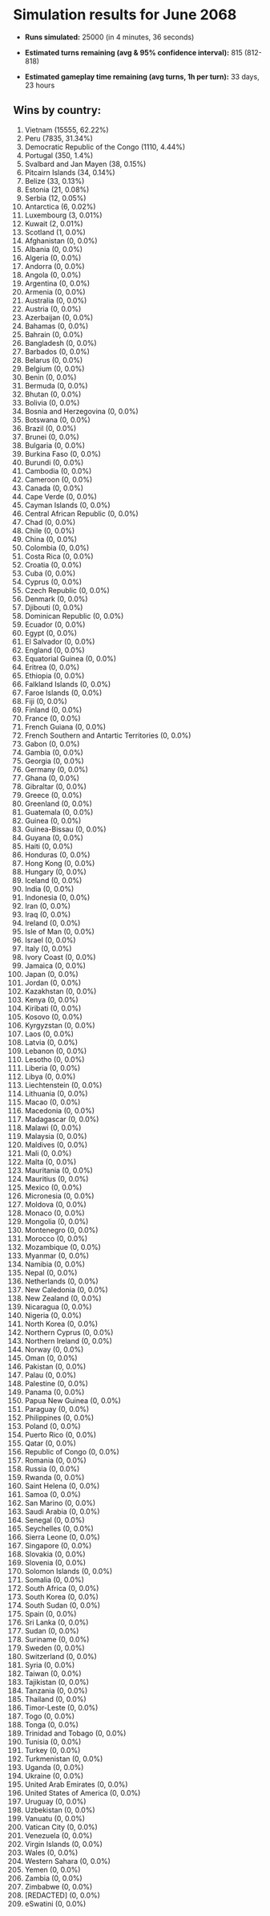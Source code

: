 # Simulation results for June 2068

* **Runs simulated:** 25000 (in 4 minutes, 36 seconds)

* **Estimated turns remaining (avg & 95% confidence interval):** 815 (812-818)

* **Estimated gameplay time remaining (avg turns, 1h per turn):** 33 days, 23 hours

## Wins by country:
1. Vietnam (15555, 62.22%)
2. Peru (7835, 31.34%)
3. Democratic Republic of the Congo (1110, 4.44%)
4. Portugal (350, 1.4%)
5. Svalbard and Jan Mayen (38, 0.15%)
6. Pitcairn Islands (34, 0.14%)
7. Belize (33, 0.13%)
8. Estonia (21, 0.08%)
9. Serbia (12, 0.05%)
10. Antarctica (6, 0.02%)
11. Luxembourg (3, 0.01%)
12. Kuwait (2, 0.01%)
13. Scotland (1, 0.0%)
14. Afghanistan (0, 0.0%)
15. Albania (0, 0.0%)
16. Algeria (0, 0.0%)
17. Andorra (0, 0.0%)
18. Angola (0, 0.0%)
19. Argentina (0, 0.0%)
20. Armenia (0, 0.0%)
21. Australia (0, 0.0%)
22. Austria (0, 0.0%)
23. Azerbaijan (0, 0.0%)
24. Bahamas (0, 0.0%)
25. Bahrain (0, 0.0%)
26. Bangladesh (0, 0.0%)
27. Barbados (0, 0.0%)
28. Belarus (0, 0.0%)
29. Belgium (0, 0.0%)
30. Benin (0, 0.0%)
31. Bermuda (0, 0.0%)
32. Bhutan (0, 0.0%)
33. Bolivia (0, 0.0%)
34. Bosnia and Herzegovina (0, 0.0%)
35. Botswana (0, 0.0%)
36. Brazil (0, 0.0%)
37. Brunei (0, 0.0%)
38. Bulgaria (0, 0.0%)
39. Burkina Faso (0, 0.0%)
40. Burundi (0, 0.0%)
41. Cambodia (0, 0.0%)
42. Cameroon (0, 0.0%)
43. Canada (0, 0.0%)
44. Cape Verde (0, 0.0%)
45. Cayman Islands (0, 0.0%)
46. Central African Republic (0, 0.0%)
47. Chad (0, 0.0%)
48. Chile (0, 0.0%)
49. China (0, 0.0%)
50. Colombia (0, 0.0%)
51. Costa Rica (0, 0.0%)
52. Croatia (0, 0.0%)
53. Cuba (0, 0.0%)
54. Cyprus (0, 0.0%)
55. Czech Republic (0, 0.0%)
56. Denmark (0, 0.0%)
57. Djibouti (0, 0.0%)
58. Dominican Republic (0, 0.0%)
59. Ecuador (0, 0.0%)
60. Egypt (0, 0.0%)
61. El Salvador (0, 0.0%)
62. England (0, 0.0%)
63. Equatorial Guinea (0, 0.0%)
64. Eritrea (0, 0.0%)
65. Ethiopia (0, 0.0%)
66. Falkland Islands (0, 0.0%)
67. Faroe Islands (0, 0.0%)
68. Fiji (0, 0.0%)
69. Finland (0, 0.0%)
70. France (0, 0.0%)
71. French Guiana (0, 0.0%)
72. French Southern and Antartic Territories (0, 0.0%)
73. Gabon (0, 0.0%)
74. Gambia (0, 0.0%)
75. Georgia (0, 0.0%)
76. Germany (0, 0.0%)
77. Ghana (0, 0.0%)
78. Gibraltar (0, 0.0%)
79. Greece (0, 0.0%)
80. Greenland (0, 0.0%)
81. Guatemala (0, 0.0%)
82. Guinea (0, 0.0%)
83. Guinea-Bissau (0, 0.0%)
84. Guyana (0, 0.0%)
85. Haiti (0, 0.0%)
86. Honduras (0, 0.0%)
87. Hong Kong (0, 0.0%)
88. Hungary (0, 0.0%)
89. Iceland (0, 0.0%)
90. India (0, 0.0%)
91. Indonesia (0, 0.0%)
92. Iran (0, 0.0%)
93. Iraq (0, 0.0%)
94. Ireland (0, 0.0%)
95. Isle of Man (0, 0.0%)
96. Israel (0, 0.0%)
97. Italy (0, 0.0%)
98. Ivory Coast (0, 0.0%)
99. Jamaica (0, 0.0%)
100. Japan (0, 0.0%)
101. Jordan (0, 0.0%)
102. Kazakhstan (0, 0.0%)
103. Kenya (0, 0.0%)
104. Kiribati (0, 0.0%)
105. Kosovo (0, 0.0%)
106. Kyrgyzstan (0, 0.0%)
107. Laos (0, 0.0%)
108. Latvia (0, 0.0%)
109. Lebanon (0, 0.0%)
110. Lesotho (0, 0.0%)
111. Liberia (0, 0.0%)
112. Libya (0, 0.0%)
113. Liechtenstein (0, 0.0%)
114. Lithuania (0, 0.0%)
115. Macao (0, 0.0%)
116. Macedonia (0, 0.0%)
117. Madagascar (0, 0.0%)
118. Malawi (0, 0.0%)
119. Malaysia (0, 0.0%)
120. Maldives (0, 0.0%)
121. Mali (0, 0.0%)
122. Malta (0, 0.0%)
123. Mauritania (0, 0.0%)
124. Mauritius (0, 0.0%)
125. Mexico (0, 0.0%)
126. Micronesia (0, 0.0%)
127. Moldova (0, 0.0%)
128. Monaco (0, 0.0%)
129. Mongolia (0, 0.0%)
130. Montenegro (0, 0.0%)
131. Morocco (0, 0.0%)
132. Mozambique (0, 0.0%)
133. Myanmar (0, 0.0%)
134. Namibia (0, 0.0%)
135. Nepal (0, 0.0%)
136. Netherlands (0, 0.0%)
137. New Caledonia (0, 0.0%)
138. New Zealand (0, 0.0%)
139. Nicaragua (0, 0.0%)
140. Nigeria (0, 0.0%)
141. North Korea (0, 0.0%)
142. Northern Cyprus (0, 0.0%)
143. Northern Ireland (0, 0.0%)
144. Norway (0, 0.0%)
145. Oman (0, 0.0%)
146. Pakistan (0, 0.0%)
147. Palau (0, 0.0%)
148. Palestine (0, 0.0%)
149. Panama (0, 0.0%)
150. Papua New Guinea (0, 0.0%)
151. Paraguay (0, 0.0%)
152. Philippines (0, 0.0%)
153. Poland (0, 0.0%)
154. Puerto Rico (0, 0.0%)
155. Qatar (0, 0.0%)
156. Republic of Congo (0, 0.0%)
157. Romania (0, 0.0%)
158. Russia (0, 0.0%)
159. Rwanda (0, 0.0%)
160. Saint Helena (0, 0.0%)
161. Samoa (0, 0.0%)
162. San Marino (0, 0.0%)
163. Saudi Arabia (0, 0.0%)
164. Senegal (0, 0.0%)
165. Seychelles (0, 0.0%)
166. Sierra Leone (0, 0.0%)
167. Singapore (0, 0.0%)
168. Slovakia (0, 0.0%)
169. Slovenia (0, 0.0%)
170. Solomon Islands (0, 0.0%)
171. Somalia (0, 0.0%)
172. South Africa (0, 0.0%)
173. South Korea (0, 0.0%)
174. South Sudan (0, 0.0%)
175. Spain (0, 0.0%)
176. Sri Lanka (0, 0.0%)
177. Sudan (0, 0.0%)
178. Suriname (0, 0.0%)
179. Sweden (0, 0.0%)
180. Switzerland (0, 0.0%)
181. Syria (0, 0.0%)
182. Taiwan (0, 0.0%)
183. Tajikistan (0, 0.0%)
184. Tanzania (0, 0.0%)
185. Thailand (0, 0.0%)
186. Timor-Leste (0, 0.0%)
187. Togo (0, 0.0%)
188. Tonga (0, 0.0%)
189. Trinidad and Tobago (0, 0.0%)
190. Tunisia (0, 0.0%)
191. Turkey (0, 0.0%)
192. Turkmenistan (0, 0.0%)
193. Uganda (0, 0.0%)
194. Ukraine (0, 0.0%)
195. United Arab Emirates (0, 0.0%)
196. United States of America (0, 0.0%)
197. Uruguay (0, 0.0%)
198. Uzbekistan (0, 0.0%)
199. Vanuatu (0, 0.0%)
200. Vatican City (0, 0.0%)
201. Venezuela (0, 0.0%)
202. Virgin Islands (0, 0.0%)
203. Wales (0, 0.0%)
204. Western Sahara (0, 0.0%)
205. Yemen (0, 0.0%)
206. Zambia (0, 0.0%)
207. Zimbabwe (0, 0.0%)
208. [REDACTED] (0, 0.0%)
209. eSwatini (0, 0.0%)
